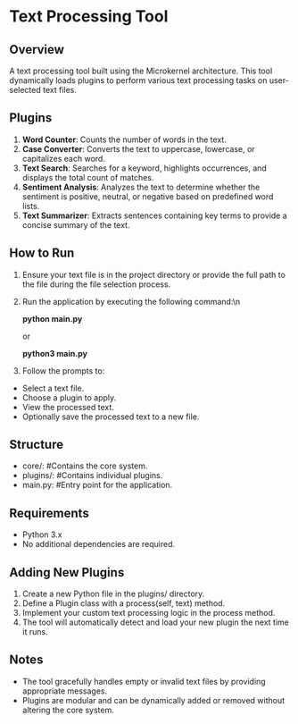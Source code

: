 # Text Processing Tool

## Overview
A text processing tool built using the Microkernel architecture. This tool dynamically loads plugins to perform various text processing tasks on user-selected text files.

## Plugins
1. **Word Counter**: Counts the number of words in the text.
2. **Case Converter**: Converts the text to uppercase, lowercase, or capitalizes each word.
3. **Text Search**: Searches for a keyword, highlights occurrences, and displays the total count of matches.
4. **Sentiment Analysis**: Analyzes the text to determine whether the sentiment is positive, neutral, or negative based on predefined word lists.
5. **Text Summarizer**: Extracts sentences containing key terms to provide a concise summary of the text.

## How to Run
1. Ensure your text file is in the project directory or provide the full path to the file during the file selection process.
2. Run the application by executing the following command:\n
   
   **python main.py**
   
   or
   
   **python3 main.py**

3. Follow the prompts to:
- Select a text file.
- Choose a plugin to apply.
- View the processed text.
- Optionally save the processed text to a new file.

## Structure
- core/:        #Contains the core system.
- plugins/:     #Contains individual plugins.
- main.py:      #Entry point for the application.

## Requirements
- Python 3.x
- No additional dependencies are required.

## Adding New Plugins
1. Create a new Python file in the plugins/ directory.
2. Define a Plugin class with a process(self, text) method.
3. Implement your custom text processing logic in the process method.
4. The tool will automatically detect and load your new plugin the next time it runs.

## Notes
- The tool gracefully handles empty or invalid text files by providing appropriate messages.
- Plugins are modular and can be dynamically added or removed without altering the core system.
